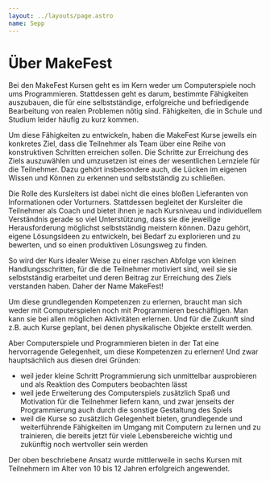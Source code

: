 ```yaml
---
layout: ../layouts/page.astro
name: Sepp
---
```

# Über MakeFest

Bei den MakeFest Kursen geht es im Kern weder um Computerspiele noch ums Programmieren. Stattdessen geht es
darum, bestimmte Fähigkeiten auszubauen, die für eine selbstständige, erfolgreiche und befriedigende
Bearbeitung von realen Problemen nötig sind. Fähigkeiten, die in Schule und Studium leider häufig zu kurz
kommen.

Um diese Fähigkeiten zu entwickeln, haben die MakeFest Kurse jeweils ein konkretes Ziel, dass die
Teilnehmer als Team über eine Reihe von konstruktiven Schritten erreichen sollen. Die Schritte zur
Erreichung des Ziels auszuwählen und umzusetzen ist eines der wesentlichen Lernziele für die Teilnehmer.
Dazu gehört insbesondere auch, die Lücken im eigenen Wissen und Können zu erkennen und selbstständig zu
schließen.

Die Rolle des Kursleiters ist dabei nicht die eines bloßen Lieferanten von Informationen oder Vorturners.
Stattdessen begleitet der Kursleiter die Teilnehmer als Coach und bietet ihnen je nach Kursniveau und
individuellem Verständnis gerade so viel Unterstützung, dass sie die jeweilige Herausforderung möglichst
selbstständig meistern können. Dazu gehört, eigene Lösungsideen zu entwickeln, bei Bedarf zu explorieren und
zu bewerten, und so einen produktiven Lösungsweg zu finden.

So wird der Kurs idealer Weise zu einer raschen Abfolge von kleinen Handlungsschritten, für die die
Teilnehmer motiviert sind, weil sie sie selbstständig erarbeitet und deren Beitrag zur Erreichung des Ziels
verstanden haben. Daher der Name MakeFest!

Um diese grundlegenden Kompetenzen zu erlernen, braucht man sich weder mit Computerspielen noch mit
Programmieren beschäftigen. Man kann sie bei allen möglichen Aktivitäten erlernen. Und für die Zukunft sind
z.B. auch Kurse geplant, bei denen physikalische Objekte erstellt werden.

Aber Computerspiele und Programmieren bieten in der Tat eine hervorragende Gelegenheit, um diese
Kompetenzen zu erlernen! Und zwar hauptsächlich aus diesen drei Gründen:

* weil jeder kleine Schritt Programmierung sich unmittelbar ausprobieren und als Reaktion des Computers beobachten lässt
* weil jede Erweiterung des Computerspiels zusätzlich Spaß und Motivation für die Teilnehmer liefern kann, und zwar jenseits der Programmierung auch durch die sonstige Gestaltung des Spiels
* weil die Kurse so zusätzlich Gelegenheit bieten, grundlegende und weiterführende Fähigkeiten im Umgang mit Computern zu lernen und zu trainieren, die bereits jetzt für viele Lebensbereiche wichtig und zukünftig noch wertvoller sein werden

Der oben beschriebene Ansatz wurde mittlerweile in sechs Kursen mit Teilnehmern im Alter von 10 bis 12
Jahren erfolgreich angewendet.